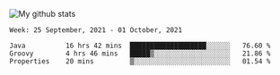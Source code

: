 ![My github stats](https://github-readme-stats.vercel.app/api?username=romvoid95&theme=gruvbox&include_all_commits=true&show_icons=true")

<!--START_SECTION:waka-->
```text
Week: 25 September, 2021 - 01 October, 2021

Java          16 hrs 42 mins  ███████████████████░░░░░░   76.60 % 
Groovy        4 hrs 46 mins   █████▒░░░░░░░░░░░░░░░░░░░   21.86 % 
Properties    20 mins         ▒░░░░░░░░░░░░░░░░░░░░░░░░   01.54 % 
```
<!--END_SECTION:waka-->
